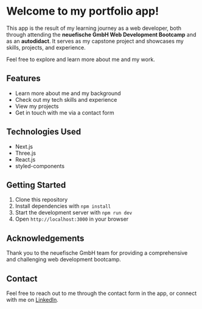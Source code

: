 # Welcome to my portfolio app!

This app is the result of my learning journey as a web developer, both through attending the **neuefische GmbH Web Development Bootcamp** and as an **autodidact**. It serves as my capstone project and showcases my skills, projects, and experience.

Feel free to explore and learn more about me and my work.

## Features

- Learn more about me and my background
- Check out my tech skills and experience
- View my projects
- Get in touch with me via a contact form

## Technologies Used

- Next.js
- Three.js
- React.js
- styled-components

## Getting Started

1. Clone this repository
2. Install dependencies with `npm install`
3. Start the development server with `npm run dev`
4. Open `http://localhost:3000` in your browser

## Acknowledgements

Thank you to the neuefische GmbH team for providing a comprehensive and challenging web development bootcamp.

## Contact

Feel free to reach out to me through the contact form in the app, or connect with me on [LinkedIn](https://www.linkedin.com/in/manuel-kao-aa4923178/).
